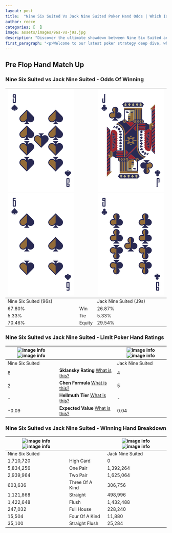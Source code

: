 ```yaml
---
layout: post
title:  "Nine Six Suited Vs Jack Nine Suited Poker Hand Odds | Which Is The Better Hand In Poker? A Complete Guide"
author: reece
categories: [  ]
image: assets/images/96s-vs-j9s.jpg
description: "Discover the ultimate showdown between Nine Six Suited and Jack Nine Suited in poker! Uncover the odds, strategies, and scenarios where one hand triumphs over the other. Get ready to up your poker game with this thrilling analysis."
first_paragraph: "<p>Welcome to our latest poker strategy deep dive, where we're pitting two distinct hands against each other in a high-stakes showdown: Nine Six Suited vs Jack Nine Suited.</p><p>In the dynamic world of poker, every decision counts, and knowing which hand holds the upper hand is key to your success at the table.</p><p>In this article, we'll dissect these two hands, explore the scenarios where one dominates the other, and equip you with the knowledge to make strategic choices that can tip the odds in your favor.</p><p>Get ready to unravel the intriguing dynamics of these poker hands and elevate your game to new heights.</p>"
---
```




[comment]: # (sp0)

## Pre Flop Hand Match Up

<div class="table hand-ratings" markdown="1"> 



### Nine Six Suited vs Jack Nine Suited - Odds Of Winning


    
| ![image info](assets/images/hand1/9.png) ![image info](assets/images/hand1/6.png) |  | ![image info](assets/images/hand2/j.png) ![image info](assets/images/hand2/9.png) |
| -------- | -------- | -------- |
| Nine Six Suited (96s) |  | Jack Nine Suited (J9s) |
| 67.80% | Win | 26.87% |
| 5.33% | Tie | 5.33% |
| 70.46% | Equity | 29.54% |




[comment]: # (sp1)



### Nine Six Suited vs Jack Nine Suited - Limit Poker Hand Ratings


    
| ![image info](https://www.riverpairs.com/assets/images/hand1/9.png) ![image info](https://www.riverpairs.com/assets/images/hand1/6.png) |  | ![image info](https://www.riverpairs.com/assets/images/hand2/j.png) ![image info](https://www.riverpairs.com/assets/images/hand2/9.png) |
| -------- | -------- | -------- |
| Nine Six Suited |  | Jack Nine Suited |
| 8 | **Sklansky Rating** [What is this?](/sklansky-rating-explained) | 4 |
| 2 | **Chen Formula** [What is this?](/chen-formula-explained) | 5 |
| - | **Hellmuth Tier** [What is this?](/Hellmuth-tier-explained) | - |
| -0.09 | **Expected Value** [What is this?](/expected-value-explained) | 0.04 |




[comment]: # (sp2)



### Nine Six Suited vs Jack Nine Suited - Winning Hand Breakdown


    
| ![image info](https://www.riverpairs.com/assets/images/hand1/9.png) ![image info](https://www.riverpairs.com/assets/images/hand1/6.png) |  | ![image info](https://www.riverpairs.com/assets/images/hand2/j.png) ![image info](https://www.riverpairs.com/assets/images/hand2/9.png) |
| -------- | -------- | -------- |
| Nine Six Suited |  | Jack Nine Suited |
| 1,710,720 | High Card | 0 |
| 5,834,256 | One Pair | 1,392,264 |
| 2,939,964 | Two Pair | 1,625,064 |
| 603,636 | Three Of A Kind | 306,756 |
| 1,121,868 | Straight | 498,996 |
| 1,422,648 | Flush | 1,432,488 |
| 247,032 | Full House | 228,240 |
| 15,504 | Four Of A Kind | 11,880 |
| 35,100 | Straight Flush | 25,284 |




[comment]: # (sp3)



</div>

[comment]: # (sp4)



[comment]: # (sp5)

